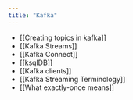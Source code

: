```yaml
---
title: "Kafka"
---
```


- [[Creating topics in kafka]]
- [[Kafka Streams]]
- [[Kafka Connect]]
- [[ksqlDB]]
- [[Kafka clients]]
- [[Kafka Streaming Terminology]]
- [[What exactly-once means]]